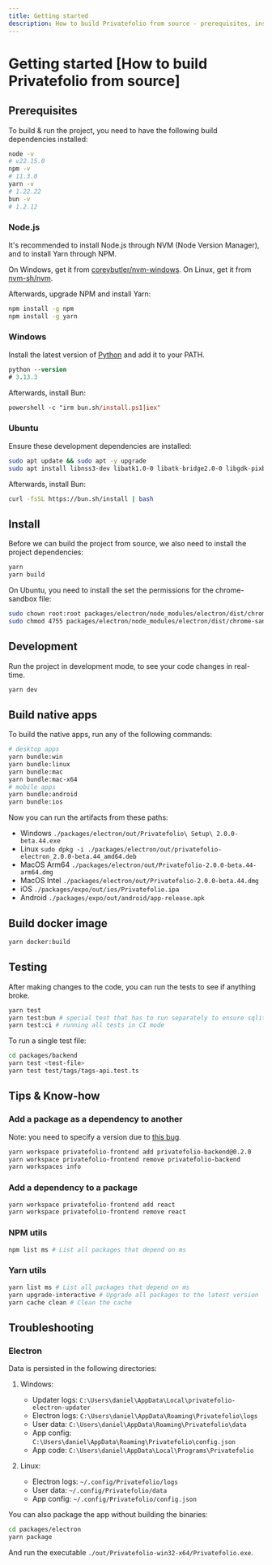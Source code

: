```yaml
---
title: Getting started
description: How to build Privatefolio from source - prerequisites, installation, and development setup
---
```


# Getting started [How to build Privatefolio from source]

## Prerequisites

To build & run the project, you need to have the following build dependencies installed:

```sh
node -v
# v22.15.0
npm -v
# 11.3.0
yarn -v
# 1.22.22
bun -v
# 1.2.12
```

### Node.js

It's recommended to install Node.js through NVM (Node Version Manager), and to install Yarn through NPM.

On Windows, get it from [coreybutler/nvm-windows](https://github.com/coreybutler/nvm-windows).
On Linux, get it from [nvm-sh/nvm](https://github.com/nvm-sh/nvm).

Afterwards, upgrade NPM and install Yarn:

```sh
npm install -g npm
npm install -g yarn
```

### Windows

Install the latest version of [Python](https://www.python.org/downloads/) and add it to your PATH.

```ps
python --version
# 3.13.3
```

Afterwards, install Bun:

```ps
powershell -c "irm bun.sh/install.ps1|iex"
```

### Ubuntu

Ensure these development dependencies are installed:

```sh
sudo apt update && sudo apt -y upgrade
sudo apt install libnss3-dev libatk1.0-0 libatk-bridge2.0-0 libgdk-pixbuf2.0-0 libgtk-3-0 -y
```

Afterwards, install Bun:

```sh
curl -fsSL https://bun.sh/install | bash
```

## Install

Before we can build the project from source, we also need to install the project dependencies:

```sh
yarn
yarn build
```

On Ubuntu, you need to install the set the permissions for the chrome-sandbox file:

```sh
sudo chown root:root packages/electron/node_modules/electron/dist/chrome-sandbox
sudo chmod 4755 packages/electron/node_modules/electron/dist/chrome-sandbox
```

## Development

Run the project in development mode, to see your code changes in real-time.

```sh
yarn dev
```

## Build native apps

To build the native apps, run any of the following commands:

```sh
# desktop apps
yarn bundle:win
yarn bundle:linux
yarn bundle:mac
yarn bundle:mac-x64
# mobile apps
yarn bundle:android
yarn bundle:ios
```

Now you can run the artifacts from these paths:

* Windows `./packages/electron/out/Privatefolio\ Setup\ 2.0.0-beta.44.exe`
* Linux `sudo dpkg -i ./packages/electron/out/privatefolio-electron_2.0.0-beta.44_amd64.deb`
* MacOS Arm64 `./packages/electron/out/Privatefolio-2.0.0-beta.44-arm64.dmg`
* MacOS Intel `./packages/electron/out/Privatefolio-2.0.0-beta.44.dmg`
* iOS `./packages/expo/out/ios/Privatefolio.ipa`
* Android `./packages/expo/out/android/app-release.apk`

## Build docker image

```sh
yarn docker:build
```

## Testing

After making changes to the code, you can run the tests to see if anything broke.

```sh
yarn test
yarn test:bun # special test that has to run separately to ensure sqlite3 is compatible with bun:sqlite
yarn test:ci # running all tests in CI mode
```

To run a single test file:

```sh
cd packages/backend
yarn test <test-file>
yarn test test/tags/tags-api.test.ts
```

## Tips & Know-how

### Add a package as a dependency to another

Note: you need to specify a version due to [this bug](https://github.com/yarnpkg/yarn/issues/4878#issuecomment-386607832).

```sh
yarn workspace privatefolio-frontend add privatefolio-backend@0.2.0
yarn workspace privatefolio-frontend remove privatefolio-backend
yarn workspaces info
```

### Add a dependency to a package

```sh
yarn workspace privatefolio-frontend add react
yarn workspace privatefolio-frontend remove react
```

### NPM utils

```sh
npm list ms # List all packages that depend on ms
```

### Yarn utils

```sh
yarn list ms # List all packages that depend on ms
yarn upgrade-interactive # Upgrade all packages to the latest version
yarn cache clean # Clean the cache
```

## Troubleshooting

### Electron

Data is persisted in the following directories:

1. Windows:
   - Updater logs: `C:\Users\daniel\AppData\Local\privatefolio-electron-updater`
   - Electron logs: `C:\Users\daniel\AppData\Roaming\Privatefolio\logs`
   - User data: `C:\Users\daniel\AppData\Roaming\Privatefolio\data`
   - App config: `C:\Users\daniel\AppData\Roaming\Privatefolio\config.json`
   - App code: `C:\Users\daniel\AppData\Local\Programs\Privatefolio`

2. Linux:
   - Electron logs: `~/.config/Privatefolio/logs`
   - User data: `~/.config/Privatefolio/data`
   - App config: `~/.config/Privatefolio/config.json`

You can also package the app without building the binaries:

```sh
cd packages/electron
yarn package
```

And run the executable `./out/Privatefolio-win32-x64/Privatefolio.exe`.
